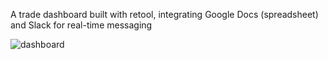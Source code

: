A trade dashboard built with retool, integrating Google Docs (spreadsheet) and Slack for real-time messaging

![dashboard](https://github.com/Laurence542/TradeTracker/assets/60341578/314837dd-ebc2-4af8-917e-888c9fd95e1d)
